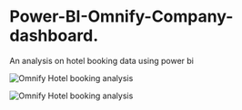 # Power-BI-Omnify-Company-dashboard.
An analysis on hotel booking data using power bi


![Omnify Hotel booking analysis](https://github.com/user-attachments/assets/116f8ae7-436f-43f9-bcc1-7d29e0763941)

![Omnify Hotel booking analysis](https://github.com/user-attachments/assets/837e08c9-d531-436b-b803-1fa4e763e850)
